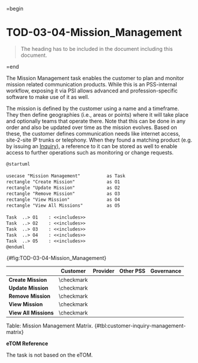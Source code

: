 =begin

# TOD-03-04-Mission_Management

> The heading has to be included in the document including this document.

=end

The Mission Management task enables the customer to plan and monitor mission related communication products.
While this is an PSS-internal workflow, exposing it via PSI allows advanced and profession-specific software to make use of it as well.

The mission is defined by the customer using a name and a timeframe.
They then define geographies (i.e., areas or points) where it will take place and optionally teams that operate there.
Note that this can be done in any order and also be updated over time as the mission evolves.
Based on these, the customer defines communication needs like internet access, site-2-site IP trunks or telephony.
When they found a matching product (e.g. by issuing an [Inquiry](#tod-03-04-customer_inquiry_management)), a reference to it can be stored as well to enable access to further operations such as monitoring or change requests.

```plantuml
@startuml

usecase "Mission Management"          as Task
rectangle "Create Mission"            as O1
rectangle "Update Mission"            as O2
rectangle "Remove Mission"            as O3
rectangle "View Mission"              as O4
rectangle "View All Missions"	      as O5

Task  ..> O1    : <<includes>>
Task  ..> O2    : <<includes>>
Task  ..> O3    : <<includes>>
Task  ..> O4    : <<includes>>
Task  ..> O5    : <<includes>>
@enduml

```

![TOD-03-04: Mission Management](../../common/pixel.png){#fig:TOD-03-04-Mission_Management}

|                             |  Customer  |  Provider  |  Other PSS   | Governance |
|-----------------------------|:----------:|:----------:|:------------:|:----------:|
| **Create Mission**          | \checkmark |            |              |            |
| **Update Mission**          | \checkmark |            |              |            |
| **Remove Mission**          | \checkmark |            |              |            |
| **View Mission**            | \checkmark |            |              |            |
| **View All Missions**       | \checkmark |            |              |            |

Table: Mission Management Matrix. {#tbl:customer-inquiry-management-matrix}

**eTOM Reference**

The task is not based on the eTOM.
